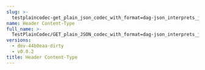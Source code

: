 ```yaml
---
slug: >-
  testplaincodec-get_plain_json_codec_with_format=dag-json_interprets_json_as_dag-*_variant_and_produces_expected_content-type_and_body-header_content-type
name: Header Content-Type
full_name: >-
  TestPlainCodec/GET_plain_JSON_codec_with_format=dag-json_interprets_json_as_dag-*_variant_and_produces_expected_Content-Type_and_body/Header_Content-Type
versions:
  - dev-44b0eaa-dirty
  - v0.0.2
title: Header Content-Type
---
```


